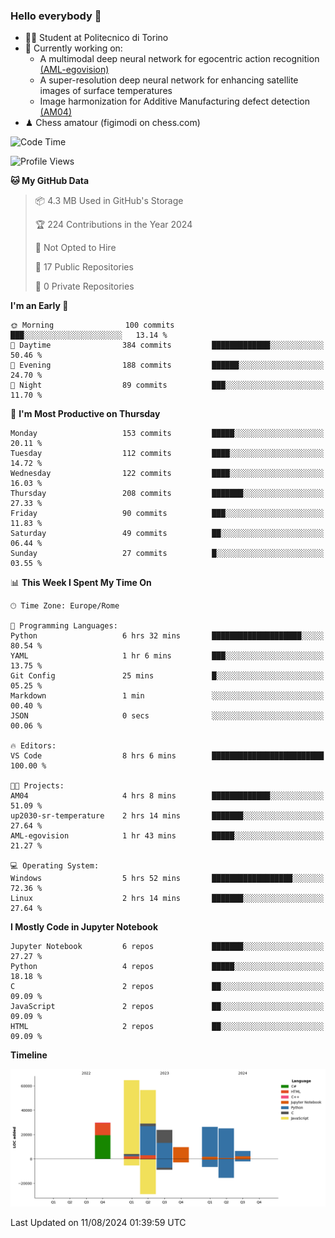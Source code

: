 ### Hello everybody 👋
- 🧑‍🎓 Student at Politecnico di Torino
- 🤖 Currently working on:
  - A multimodal deep neural network for egocentric action recognition [(AML-egovision)](https://github.com/figimodi/AML-egovision)
  - A super-resolution deep neural network for enhancing satellite images of surface temperatures
  - Image harmonization for Additive Manufacturing defect detection [(AM04)](https://github.com/figimodi/AM04)
- ♟ Chess amatour (figimodi on chess.com)

<!--
[![Figimodi's GitHub stats](https://github-readme-stats.vercel.app/api?username=figimodi&rank_icon=github&show_icons=true&include_all_commits=true)](https://github.com/figimodi/github-readme-stats)

![Top Langs](https://github-readme-stats.vercel.app/api/top-langs/?username=figimodi&layout=compact&)

[![Figimodi's WakaTime stats](https://github-readme-stats.vercel.app/api/wakatime?username=figimodi)](https://github.com/figimodi/github-readme-stats)
-->

<!--START_SECTION:waka-->
![Code Time](http://img.shields.io/badge/Code%20Time-276%20hrs-blue)

![Profile Views](http://img.shields.io/badge/Profile%20Views-0-blue)

**🐱 My GitHub Data** 

> 📦 4.3 MB Used in GitHub's Storage 
 > 
> 🏆 224 Contributions in the Year 2024
 > 
> 🚫 Not Opted to Hire
 > 
> 📜 17 Public Repositories 
 > 
> 🔑 0 Private Repositories 
 > 
**I'm an Early 🐤** 

```text
🌞 Morning                100 commits         ███░░░░░░░░░░░░░░░░░░░░░░   13.14 % 
🌆 Daytime                384 commits         █████████████░░░░░░░░░░░░   50.46 % 
🌃 Evening                188 commits         ██████░░░░░░░░░░░░░░░░░░░   24.70 % 
🌙 Night                  89 commits          ███░░░░░░░░░░░░░░░░░░░░░░   11.70 % 
```
📅 **I'm Most Productive on Thursday** 

```text
Monday                   153 commits         █████░░░░░░░░░░░░░░░░░░░░   20.11 % 
Tuesday                  112 commits         ████░░░░░░░░░░░░░░░░░░░░░   14.72 % 
Wednesday                122 commits         ████░░░░░░░░░░░░░░░░░░░░░   16.03 % 
Thursday                 208 commits         ███████░░░░░░░░░░░░░░░░░░   27.33 % 
Friday                   90 commits          ███░░░░░░░░░░░░░░░░░░░░░░   11.83 % 
Saturday                 49 commits          ██░░░░░░░░░░░░░░░░░░░░░░░   06.44 % 
Sunday                   27 commits          █░░░░░░░░░░░░░░░░░░░░░░░░   03.55 % 
```


📊 **This Week I Spent My Time On** 

```text
🕑︎ Time Zone: Europe/Rome

💬 Programming Languages: 
Python                   6 hrs 32 mins       ████████████████████░░░░░   80.54 % 
YAML                     1 hr 6 mins         ███░░░░░░░░░░░░░░░░░░░░░░   13.75 % 
Git Config               25 mins             █░░░░░░░░░░░░░░░░░░░░░░░░   05.25 % 
Markdown                 1 min               ░░░░░░░░░░░░░░░░░░░░░░░░░   00.40 % 
JSON                     0 secs              ░░░░░░░░░░░░░░░░░░░░░░░░░   00.06 % 

🔥 Editors: 
VS Code                  8 hrs 6 mins        █████████████████████████   100.00 % 

🐱‍💻 Projects: 
AM04                     4 hrs 8 mins        █████████████░░░░░░░░░░░░   51.09 % 
up2030-sr-temperature    2 hrs 14 mins       ███████░░░░░░░░░░░░░░░░░░   27.64 % 
AML-egovision            1 hr 43 mins        █████░░░░░░░░░░░░░░░░░░░░   21.27 % 

💻 Operating System: 
Windows                  5 hrs 52 mins       ██████████████████░░░░░░░   72.36 % 
Linux                    2 hrs 14 mins       ███████░░░░░░░░░░░░░░░░░░   27.64 % 
```

**I Mostly Code in Jupyter Notebook** 

```text
Jupyter Notebook         6 repos             ███████░░░░░░░░░░░░░░░░░░   27.27 % 
Python                   4 repos             █████░░░░░░░░░░░░░░░░░░░░   18.18 % 
C                        2 repos             ██░░░░░░░░░░░░░░░░░░░░░░░   09.09 % 
JavaScript               2 repos             ██░░░░░░░░░░░░░░░░░░░░░░░   09.09 % 
HTML                     2 repos             ██░░░░░░░░░░░░░░░░░░░░░░░   09.09 % 
```



**Timeline**

![Lines of Code chart](https://raw.githubusercontent.com/figimodi/figimodi/main/assets/bar_graph.png)


 Last Updated on 11/08/2024 01:39:59 UTC
<!--END_SECTION:waka-->

<!--
**figimodi/figimodi** is a ✨ _special_ ✨ repository because its `README.md` (this file) appears on your GitHub profile.

Here are some ideas to get you started:

- 🔭 I’m currently working on ...
- 🌱 I’m currently learning ...
- 👯 I’m looking to collaborate on ...
- 🤔 I’m looking for help with ...
- 💬 Ask me about ...
- 📫 How to reach me: ...
- 😄 Pronouns: ...
- ⚡ Fun fact: ...
-->
